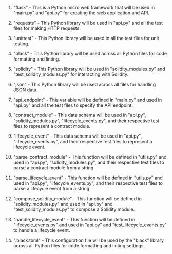 1. "flask" - This is a Python micro web framework that will be used in "main.py" and "api.py" for creating the web application and API.

2. "requests" - This Python library will be used in "api.py" and all the test files for making HTTP requests.

3. "unittest" - This Python library will be used in all the test files for unit testing.

4. "black" - This Python library will be used across all Python files for code formatting and linting.

5. "solidity" - This Python library will be used in "solidity_modules.py" and "test_solidity_modules.py" for interacting with Solidity.

6. "json" - This Python library will be used across all files for handling JSON data.

7. "api_endpoint" - This variable will be defined in "main.py" and used in "api.py" and all the test files to specify the API endpoint.

8. "contract_module" - This data schema will be used in "api.py", "solidity_modules.py", "lifecycle_events.py", and their respective test files to represent a contract module.

9. "lifecycle_event" - This data schema will be used in "api.py", "lifecycle_events.py", and their respective test files to represent a lifecycle event.

10. "parse_contract_module" - This function will be defined in "utils.py" and used in "api.py", "solidity_modules.py", and their respective test files to parse a contract module from a string.

11. "parse_lifecycle_event" - This function will be defined in "utils.py" and used in "api.py", "lifecycle_events.py", and their respective test files to parse a lifecycle event from a string.

12. "compose_solidity_module" - This function will be defined in "solidity_modules.py" and used in "api.py" and "test_solidity_modules.py" to compose a Solidity module.

13. "handle_lifecycle_event" - This function will be defined in "lifecycle_events.py" and used in "api.py" and "test_lifecycle_events.py" to handle a lifecycle event.

14. ".black.toml" - This configuration file will be used by the "black" library across all Python files for code formatting and linting settings.